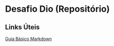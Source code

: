 # Desafio Dio (Repositório)

## Links Úteis
[Guia Básico Markdown](https://www.markdownguide.org/basic-syntax/)
